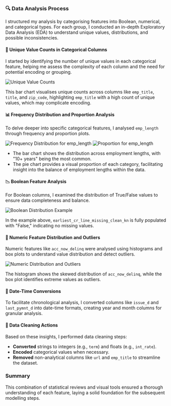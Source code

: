### 🔍 Data Analysis Process

I structured my analysis by categorising features into Boolean, numerical, and categorical types. For each group, I conducted an in-depth Exploratory Data Analysis (EDA) to understand unique values, distributions, and possible inconsistencies.

#### 🧪 Unique Value Counts in Categorical Columns
I started by identifying the number of unique values in each categorical feature, helping me assess the complexity of each column and the need for potential encoding or grouping.

![Unique Value Counts](unique_value_counts.png)

This bar chart visualises unique counts across columns like `emp_title`, `title`, and `zip_code`, highlighting `emp_title` with a high count of unique values, which may complicate encoding.

#### 📊 Frequency Distribution and Proportion Analysis
To delve deeper into specific categorical features, I analysed `emp_length` through frequency and proportion plots.

![Frequency Distribution for emp_length](frequency_distribution_emp_length.png)
![Proportion for emp_length](proportion_emp_length.png)

- The bar chart shows the distribution across employment lengths, with "10+ years" being the most common.
- The pie chart provides a visual proportion of each category, facilitating insight into the balance of employment lengths within the data.

#### 📉 Boolean Feature Analysis
For Boolean columns, I examined the distribution of True/False values to ensure data completeness and balance.

![Boolean Distribution Example](boolean_distribution.png)

In the example above, `earliest_cr_line_missing_clean_kn` is fully populated with "False," indicating no missing values.

#### 📐 Numeric Feature Distribution and Outliers
Numeric features like `acc_now_delinq` were analysed using histograms and box plots to understand value distribution and detect outliers.

![Numeric Distribution and Outliers](numeric_distribution_outliers.png)

The histogram shows the skewed distribution of `acc_now_delinq`, while the box plot identifies extreme values as outliers.

#### 📅 Date-Time Conversions
To facilitate chronological analysis, I converted columns like `issue_d` and `last_pymnt_d` into date-time formats, creating year and month columns for granular analysis.

#### 🧹 Data Cleaning Actions
Based on these insights, I performed data cleaning steps:
- **Converted** strings to integers (e.g., `term`) and floats (e.g., `int_rate`).
- **Encoded** categorical values when necessary.
- **Removed** non-analytical columns like `url` and `emp_title` to streamline the dataset.

### Summary
This combination of statistical reviews and visual tools ensured a thorough understanding of each feature, laying a solid foundation for the subsequent modelling steps.
